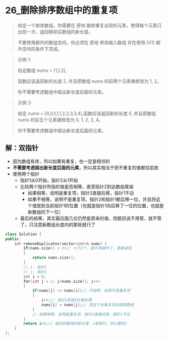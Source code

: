# 26_删除排序数组中的重复项

> 给定一个排序数组，你需要在 原地 删除重复出现的元素，使得每个元素只出现一次，返回移除后数组的新长度。
>
> 不要使用额外的数组空间，你必须在 原地 修改输入数组 并在使用 O(1) 额外空间的条件下完成。

> 示例 1:
>
> 给定数组 nums = [1,1,2], 
>
> 函数应该返回新的长度 2, 并且原数组 nums 的前两个元素被修改为 1, 2。 
>
> 你不需要考虑数组中超出新长度后面的元素。

>  示例 2:
>
> 给定 nums = [0,0,1,1,1,2,2,3,3,4],函数应该返回新的长度 5, 并且原数组 nums 的前五个元素被修改为 0, 1, 2, 3, 4。
>
> 你不需要考虑数组中超出新长度后面的元素。

## 解：双指针

- 因为数组有序，所以如果有重复，也一定是相邻的
- **不需要考虑超出新长度后面的元素**，所以其实相当于把不重复的值都往前放
- 使用两个指针
  - 指针1从0开始，指针2从1开始
  - 比较两个指针所指的值是否相等，直至指针2到达数组尾端
    - 如果相等，说明是重复项，指针2直接后移，指针1不动
    - 如果不相等，说明不是重复项，指针2和指针1都后移一位，并且将这个值放到当前指针1的位置（也就是指针1向后移了一位的位置，也就是新数组的下一位）
  - 最后的结果，其实最后面几位仍然是原来的值，但题目说不用管，就不管了，只注意新数组长度内的那些就行了

``` cpp
class Solution {
public:
    int removeDuplicates(vector<int>& nums) {
        if(nums.size() < 2)// 小于2个，就不用操作了，直接返回
        {
            return nums.size();
        }
        // i: 指针1
        // j: 指针2
        int i = 0;
        for(int j = 1; j<nums.size(); j++)
        {
            if(nums[j] != nums[i])// 不相等，说明不是重复项
            {
                i++;// 指针1和指针2都后移
                nums[i] = nums[j];// 把这个非重复项加进原数组
            }
            // 如果相等，说明是重复项，指针2直接后移，指针1不动
        }
        return i+1;// 返回的数组的新长度，i是索引，所以要加1 
    }
};
```

